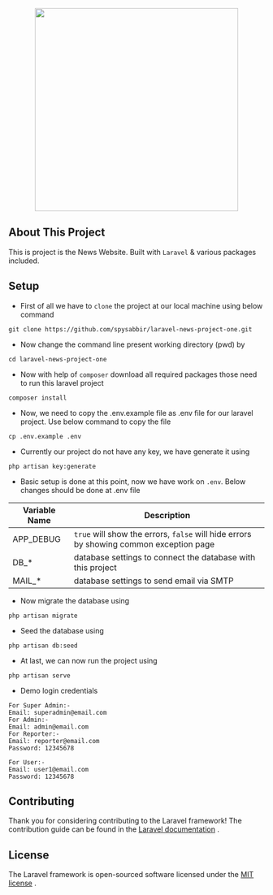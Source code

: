 <p align="center"><a href="#" target="_blank"><img src="#" width="400"></a></p>

## About This Project

This is project is the News Website. Built with `Laravel` & various packages included.

## Setup

- First of all we have to `clone` the project at our local machine using below command
 ```
git clone https://github.com/spysabbir/laravel-news-project-one.git
``` 
- Now change the command line present working directory (pwd) by
 ```
cd laravel-news-project-one
``` 
- Now with help of `composer` download all required packages those need to run this laravel project
 ```
composer install
``` 
- Now, we need to copy the .env.example file as .env file for our laravel project. Use below command to copy the file
 ```
cp .env.example .env
``` 
- Currently our project do not have any key, we have generate it using
 ```
php artisan key:generate
``` 
- Basic setup is done at this point, now we have work on `.env`. Below changes should be done at .env file

Variable Name | Description
--- | ---
APP_DEBUG | `true` will show the errors, `false` will hide errors by showing common exception page
DB_* | database settings to connect the database with this project
MAIL_* | database settings to send email via SMTP

- Now migrate the database using
 ```
php artisan migrate
``` 

- Seed the database using
 ```
php artisan db:seed
``` 

- At last, we can now run the project using
 ```
php artisan serve
``` 

- Demo login credentials 
 ```
For Super Admin:- 
Email: superadmin@email.com
For Admin:- 
Email: admin@email.com
For Reporter:- 
Email: reporter@email.com
Password: 12345678

For User:- 
Email: user1@email.com
Password: 12345678
``` 

## Contributing

Thank you for considering contributing to the Laravel framework! The contribution guide can be found in the  [Laravel documentation](https://laravel.com/docs/contributions) .

## License

The Laravel framework is open-sourced software licensed under the  [MIT license](https://opensource.org/licenses/MIT) .
